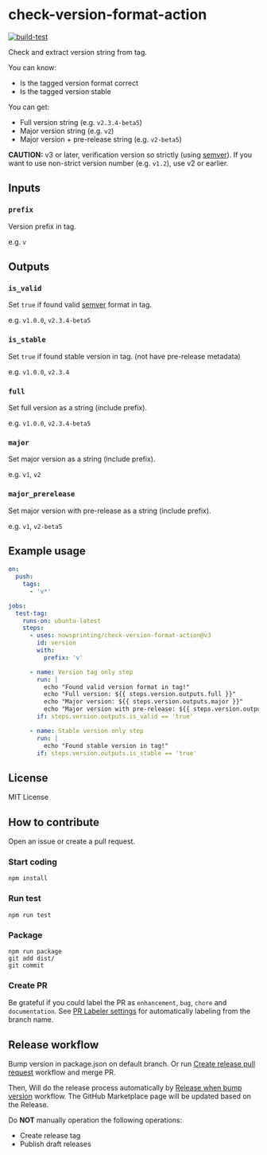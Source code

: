# check-version-format-action

[![build-test](https://github.com/nowsprinting/check-version-format-action/actions/workflows/test.yml/badge.svg)](https://github.com/nowsprinting/check-version-format-action/actions/workflows/test.yml)

Check and extract version string from tag.

You can know:

- Is the tagged version format correct
- Is the tagged version stable

You can get:

- Full version string (e.g. `v2.3.4-beta5`)
- Major version string (e.g. `v2`)
- Major version + pre-release string (e.g. `v2-beta5`)

**CAUTION:**
v3 or later, verification version so strictly (using [semver](https://semver.org/)).
If you want to use non-strict version number (e.g. `v1.2`), use v2 or earlier.


## Inputs

### `prefix`

Version prefix in tag.

e.g. `v`


## Outputs

### `is_valid`

Set `true` if found valid [semver](https://semver.org/) format in tag.

e.g. `v1.0.0`, `v2.3.4-beta5`


### `is_stable`

Set `true` if found stable version in tag. (not have pre-release metadata)

e.g. `v1.0.0`, `v2.3.4`


### `full`

Set full version as a string (include prefix).

e.g. `v1.0.0`, `v2.3.4-beta5`


### `major`

Set major version as a string (include prefix).

e.g. `v1`, `v2`


### `major_prerelease`

Set major version with pre-release as a string (include prefix).

e.g. `v1`, `v2-beta5`


## Example usage

```yaml
on:
  push:
    tags:
      - 'v*'

jobs:
  test-tag:
    runs-on: ubuntu-latest
    steps:
      - uses: nowsprinting/check-version-format-action@v3
        id: version
        with:
          prefix: 'v'

      - name: Version tag only step
        run: |
          echo "Found valid version format in tag!"
          echo "Full version: ${{ steps.version.outputs.full }}"
          echo "Major version: ${{ steps.version.outputs.major }}"
          echo "Major version with pre-release: ${{ steps.version.outputs.major_prerelease }}"
        if: steps.version.outputs.is_valid == 'true'

      - name: Stable version only step
        run: |
          echo "Found stable version in tag!"
        if: steps.version.outputs.is_stable == 'true'
```


## License

MIT License


## How to contribute

Open an issue or create a pull request.

### Start coding

```shell
npm install
```

### Run test

```shell
npm run test
```

### Package

```shell
npm run package
git add dist/
git commit
```

### Create PR

Be grateful if you could label the PR as `enhancement`, `bug`, `chore` and `documentation`. See [PR Labeler settings](.github/pr-labeler.yml) for automatically labeling from the branch name.


## Release workflow

Bump version in package.json on default branch.
Or run [Create release pull request](https://github.com/nowsprinting/check-version-format-action/actions/workflows/create-release-pr.yml) workflow and merge PR.

Then, Will do the release process automatically by [Release when bump version](.github/workflows/release-when-bump-version.yml) workflow.
The GitHub Marketplace page will be updated based on the Release.

Do **NOT** manually operation the following operations:

- Create release tag
- Publish draft releases